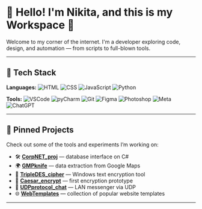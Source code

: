 # 👋 Hello! I'm Nikita, and this is my Workspace 🧠

Welcome to my corner of the internet. I'm a developer exploring code, design, and automation — from scripts to full-blown tools.

---

## 🔧 Tech Stack

**Languages:**
![HTML](https://img.shields.io/badge/-HTML-E34F26?style=flat&logo=html5&logoColor=white)
![CSS](https://img.shields.io/badge/-CSS-1572B6?style=flat&logo=css3&logoColor=white)
![JavaScript](https://img.shields.io/badge/-JavaScript-F7DF1E?style=flat&logo=javascript&logoColor=black)
![Python](https://img.shields.io/badge/-Python-3776AB?style=flat&logo=python&logoColor=white)

**Tools:**
![VSCode](https://img.shields.io/badge/-VSCode-007ACC?style=flat&logo=visual-studio-code&logoColor=white)
![pyCharm](https://img.shields.io/badge/-PyCharm-000000?style=flat&logo=pycharm&logoColor=white)
![Git](https://img.shields.io/badge/-Git-F05032?style=flat&logo=git&logoColor=white)
![Figma](https://img.shields.io/badge/-Figma-F24E1E?style=flat&logo=figma&logoColor=white)
![Photoshop](https://img.shields.io/badge/-Photoshop-31A8FF?style=flat&logo=adobe-photoshop&logoColor=white)
![Meta](https://img.shields.io/badge/-Meta-0064E0?style=flat&logo=meta&logoColor=white)
![ChatGPT](https://img.shields.io/badge/-ChatGPT-00A67E?style=flat&logo=openai&logoColor=white)

---

## 📌 Pinned Projects

Check out some of the tools and experiments I’m working on:

- 🛠 [**CorpNET_proj**](https://github.com/belyassh/CorpNET_proj) — database interface on C#
- 🌍 [**GMPknife**](https://github.com/belyassh/GMPknife) — data extraction from Google Maps
- 🔐 [**TripleDES_cipher**](https://github.com/belyassh/TripleDES_cipher) — Windows text encryption tool
- 🧪 [**Caesar_encrypt**](https://github.com/belyassh/Caesar_encrypt) — first encryption prototype
- 📨 [**UDPprotocol_chat**](https://github.com/belyassh/UDPprotocol_chat) — LAN messenger via UDP
- 🌐 [**WebTemplates**](https://github.com/belyassh/WebTemplates) — collection of popular website templates

---

